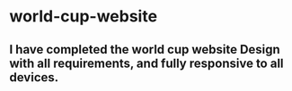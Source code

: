 # world-cup-website

##  I have completed the world cup website Design with all requirements, and  fully responsive to all devices.
